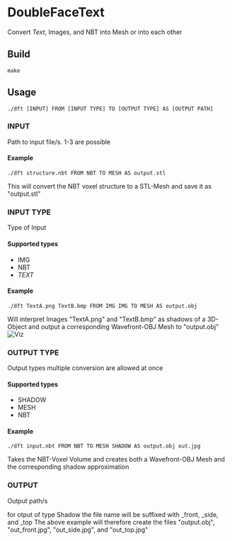# DoubleFaceText

Convert *Text*, Images, and NBT into Mesh or into each other

## Build
```
make
```

## Usage
```
./dft [INPUT] FROM [INPUT TYPE] TO [OUTPUT TYPE] AS [OUTPUT PATH]
```

### INPUT
Path to input file/s.
1-3 are possible

#### Example
```
./dft structure.nbt FROM NBT TO MESH AS output.stl
```
This will convert the NBT voxel structure to a STL-Mesh and save it as "output.stl"

### INPUT TYPE

Type of Input
#### Supported types
- IMG
- NBT
- *TEXT*

#### Example
```
./dft TextA.png TextB.bmp FROM IMG IMG TO MESH AS output.obj
```
Will interpret Images "TextA.png" and "TextB.bmp" as shadows of a 3D-Object and output a corresponding Wavefront-OBJ Mesh to "output.obj"
![Viz](https://user-images.githubusercontent.com/69124976/181050549-83ff47a5-f485-4ffb-b0ea-14c00f916170.png)

### OUTPUT TYPE
Output types
multiple conversion are allowed at once
#### Supported types
- SHADOW
- MESH
- NBT

#### Example
```
./dft input.nbt FROM NBT TO MESH SHADOW AS output.obj out.jpg
```
Takes the NBT-Voxel Volume and creates both a Wavefront-OBJ Mesh and the corresponding shadow approximation

### OUTPUT
Output path/s

for otput of type Shadow the file name will be suffixed with \_front, \_side, and \_top
The above example will therefore create the files "output.obj", "out_front.jpg", "out_side.jpg", and "out_top.jpg"
